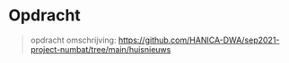 # Opdracht

> opdracht omschrijving: https://github.com/HANICA-DWA/sep2021-project-numbat/tree/main/huisnieuws
